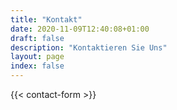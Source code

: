 ```yaml
---
title: "Kontakt"
date: 2020-11-09T12:40:08+01:00
draft: false
description: "Kontaktieren Sie Uns"
layout: page
index: false
---
```



{{< contact-form >}}